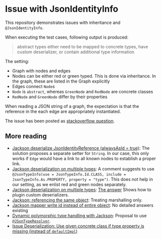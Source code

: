# Issue with JsonIdentityInfo

This repository demonstrates issues with inheritance and `@JsonIdentityInfo`.

When executing the test cases, following output is produced:

> abstract types either need to be mapped to concrete types, have custom deserializer, or contain additional type information

The setting:

- Graph with nodes and edges
- Nodes can be either red or green typed. This is done via inheritance. In the graph, these are listed in the Graph explicitly
- Edges connect `Node`s
- `Node` is `abstract`, whereas `GreenNode` and `RedNode` are concrete classes
- `RedNode` and `GreenNode` differ by their properties

When reading a JSON string of a graph, the expectation is that the reference in the each edge are appropriately instantiated.

The issue has been posted as [stackoverflow question](https://stackoverflow.com/q/44789227/873282).

## More reading

- [Jackson deserialize JsonIdentityReference (alwaysAsId = true)](https://stackoverflow.com/q/18306040/873282):
  The solution proposes a separate setter for `String`.
  In our case, this only works if `Edge` would have a link to all known nodes to establish a proper link.
- [Jackson deserialization on multiple types](https://stackoverflow.com/q/32766922/873282):
  A comment suggests to use `@JsonTypeInfo(use = JsonTypeInfo.Id.CLASS, include = JsonTypeInfo.As.PROPERTY, property = "type")`.
  This does not help in our setting, as we enlist red and green nodes separately.
- [Jackson deserialization on multiple types](https://stackoverflow.com/q/32766922/873282):
  [The answer](https://stackoverflow.com/a/32777371/873282) Shows how to plugin custom deserializers.
- [Jackson: referencing the same object](https://stackoverflow.com/q/37640985/873282):
  Treating marshalling only.
- [Jackson mapper write id instead of entire object](https://stackoverflow.com/q/28147484/873282):
  No detailed answers existing
- [Dynamic polymorphic type handling with Jackson](https://www.dilipkumarg.com/dynamic-polymorphic-type-handling-jackson/):
  Proposal to use [`@JSonTypeResolver`](https://fasterxml.github.io/jackson-databind/javadoc/2.4/com/fasterxml/jackson/databind/annotation/JsonTypeResolver.html).
- [Issue Deserialization: Use given concrete class if type property is missing (instead of `defaultImpl`)](https://github.com/FasterXML/jackson-databind/issues/955)
